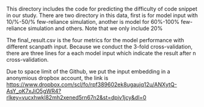 This directory includes the code for predicting the difficulty of code snippet in our study. There are two directory in this data, first is for model input with 10/%-50/% few-reliance simulation, another is model for 60\%-100\% few-reliance simulation and others. Note that we only include 20\% 

The final_result.csv is the four metrics for the model performance with different scanpath input. Because we conduct the 3-fold cross-validation, there are three lines for a each model input which indicate the result after n cross-validation.

Due to space limit of the Github, we put the input embedding in a anonymious dropbox account, the link is https://www.dropbox.com/scl/fo/rpf389602ek8ugaujq12u/ANXytQ-AsY_oK7xJiO5gWR4?rlkey=vucxhwkl82mh2xened5rn67n2&st=dpiv1jcy&dl=0
